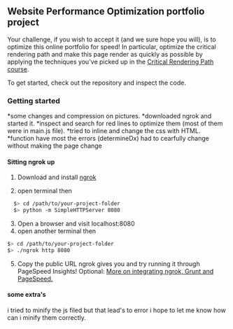 ## Website Performance Optimization portfolio project

Your challenge, if you wish to accept it (and we sure hope you will), is to optimize this online portfolio for speed! In particular, optimize the critical rendering path and make this page render as quickly as possible by applying the techniques you've picked up in the [Critical Rendering Path course](https://www.udacity.com/course/ud884).

To get started, check out the repository and inspect the code.

### Getting started
*some changes and compression on pictures.
*downloaded ngrok and started it.
*inspect and search for red lines to optimize them (most of them were in main.js file).
*tried to inline and change the css with HTML.
*function have most the errors (determineDx) had to cearfully change without making the page change
#### Sitting ngrok up


1. Download and install [ngrok](https://ngrok.com/) 

2. open terminal then
```bash
  $> cd /path/to/your-project-folder
  $> python -m SimpleHTTPServer 8080
  ```
  3. Open a browser and visit localhost:8080
  4. open another terminal then
  ``` bash
  $> cd /path/to/your-project-folder
  $> ./ngrok http 8080
  ```
  5. Copy the public URL ngrok gives you and try running it through PageSpeed Insights! Optional: [More on integrating ngrok, Grunt and PageSpeed.](http://www.jamescryer.com/2014/06/12/grunt-pagespeed-and-ngrok-locally-testing/)


#### some extra's
i tried to minify the js filed but that lead's to error i hope to let me know how can i minify them correctly.
